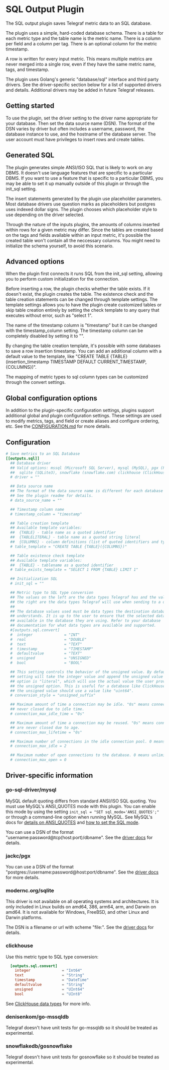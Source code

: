 # SQL Output Plugin

The SQL output plugin saves Telegraf metric data to an SQL database.

The plugin uses a simple, hard-coded database schema. There is a table for each
metric type and the table name is the metric name. There is a column per field
and a column per tag. There is an optional column for the metric timestamp.

A row is written for every input metric. This means multiple metrics are never
merged into a single row, even if they have the same metric name, tags, and
timestamp.

The plugin uses Golang's generic "database/sql" interface and third party
drivers. See the driver-specific section below for a list of supported drivers
and details. Additional drivers may be added in future Telegraf releases.

## Getting started

To use the plugin, set the driver setting to the driver name appropriate for
your database. Then set the data source name (DSN). The format of the DSN varies
by driver but often includes a username, password, the database instance to use,
and the hostname of the database server. The user account must have privileges
to insert rows and create tables.

## Generated SQL

The plugin generates simple ANSI/ISO SQL that is likely to work on any DBMS. It
doesn't use language features that are specific to a particular DBMS. If you
want to use a feature that is specific to a particular DBMS, you may be able to
set it up manually outside of this plugin or through the init_sql setting.

The insert statements generated by the plugin use placeholder parameters. Most
database drivers use question marks as placeholders but postgres uses indexed
dollar signs. The plugin chooses which placeholder style to use depending on the
driver selected.

Through the nature of the inputs plugins, the amounts of columns inserted within
rows for a given metric may differ. Since the tables are created based on the
tags and fields available within an input metric, it's possible the created
table won't contain all the neccessary columns. You might need to initialize
the schema yourself, to avoid this scenario.

## Advanced options

When the plugin first connects it runs SQL from the init_sql setting, allowing
you to perform custom initialization for the connection.

Before inserting a row, the plugin checks whether the table exists. If it
doesn't exist, the plugin creates the table. The existence check and the table
creation statements can be changed through template settings. The template
settings allows you to have the plugin create customized tables or skip table
creation entirely by setting the check template to any query that executes
without error, such as "select 1".

The name of the timestamp column is "timestamp" but it can be changed with the
timestamp\_column setting. The timestamp column can be completely disabled by
setting it to "".

By changing the table creation template, it's possible with some databases to
save a row insertion timestamp. You can add an additional column with a default
value to the template, like "CREATE TABLE {TABLE}(insertion_timestamp TIMESTAMP
DEFAULT CURRENT\_TIMESTAMP, {COLUMNS})".

The mapping of metric types to sql column types can be customized through the
convert settings.

## Global configuration options <!-- @/docs/includes/plugin_config.md -->

In addition to the plugin-specific configuration settings, plugins support
additional global and plugin configuration settings. These settings are used to
modify metrics, tags, and field or create aliases and configure ordering, etc.
See the [CONFIGURATION.md][CONFIGURATION.md] for more details.

[CONFIGURATION.md]: ../../../docs/CONFIGURATION.md#plugins

## Configuration

```toml @sample.conf
# Save metrics to an SQL Database
[[outputs.sql]]
  ## Database driver
  ## Valid options: mssql (Microsoft SQL Server), mysql (MySQL), pgx (Postgres),
  ##  sqlite (SQLite3), snowflake (snowflake.com) clickhouse (ClickHouse)
  # driver = ""

  ## Data source name
  ## The format of the data source name is different for each database driver.
  ## See the plugin readme for details.
  # data_source_name = ""

  ## Timestamp column name
  # timestamp_column = "timestamp"

  ## Table creation template
  ## Available template variables:
  ##  {TABLE} - table name as a quoted identifier
  ##  {TABLELITERAL} - table name as a quoted string literal
  ##  {COLUMNS} - column definitions (list of quoted identifiers and types)
  # table_template = "CREATE TABLE {TABLE}({COLUMNS})"

  ## Table existence check template
  ## Available template variables:
  ##  {TABLE} - tablename as a quoted identifier
  # table_exists_template = "SELECT 1 FROM {TABLE} LIMIT 1"

  ## Initialization SQL
  # init_sql = ""

  ## Metric type to SQL type conversion
  ## The values on the left are the data types Telegraf has and the values on
  ## the right are the data types Telegraf will use when sending to a database.
  ##
  ## The database values used must be data types the destination database
  ## understands. It is up to the user to ensure that the selected data type is
  ## available in the database they are using. Refer to your database
  ## documentation for what data types are available and supported.
  #[outputs.sql.convert]
  #  integer              = "INT"
  #  real                 = "DOUBLE"
  #  text                 = "TEXT"
  #  timestamp            = "TIMESTAMP"
  #  defaultvalue         = "TEXT"
  #  unsigned             = "UNSIGNED"
  #  bool                 = "BOOL"

  ## This setting controls the behavior of the unsigned value. By default the
  ## setting will take the integer value and append the unsigned value to it. The other
  ## option is "literal", which will use the actual value the user provides to
  ## the unsigned option. This is useful for a database like ClickHouse where
  ## the unsigned value should use a value like "uint64".
  # conversion_style = "unsigned_suffix"

  ## Maximum amount of time a connection may be idle. "0s" means connections are
  ## never closed due to idle time.
  # connection_max_idle_time = "0s"

  ## Maximum amount of time a connection may be reused. "0s" means connections
  ## are never closed due to age.
  # connection_max_lifetime = "0s"

  ## Maximum number of connections in the idle connection pool. 0 means unlimited.
  # connection_max_idle = 2

  ## Maximum number of open connections to the database. 0 means unlimited.
  # connection_max_open = 0
```

## Driver-specific information

### go-sql-driver/mysql

MySQL default quoting differs from standard ANSI/ISO SQL quoting. You must use
MySQL's ANSI\_QUOTES mode with this plugin. You can enable this mode by using
the setting `init_sql = "SET sql_mode='ANSI_QUOTES';"` or through a command-line
option when running MySQL. See MySQL's docs for [details on
ANSI\_QUOTES][mysql-quotes] and [how to set the SQL mode][mysql-mode].

You can use a DSN of the format "username:password@tcp(host:port)/dbname". See
the [driver docs][mysql-driver] for details.

[mysql-quotes]: https://dev.mysql.com/doc/refman/8.0/en/sql-mode.html#sqlmode_ansi_quotes

[mysql-mode]: https://dev.mysql.com/doc/refman/8.0/en/sql-mode.html#sql-mode-setting

[mysql-driver]: https://github.com/go-sql-driver/mysql

### jackc/pgx

You can use a DSN of the format
"postgres://username:password@host:port/dbname". See the [driver
docs](https://github.com/jackc/pgx) for more details.

### modernc.org/sqlite

This driver is not available on all operating systems and architectures. It is
only included in Linux builds on amd64, 386, arm64, arm, and Darwin on amd64. It
is not available for Windows, FreeBSD, and other Linux and Darwin platforms.

The DSN is a filename or url with scheme "file:". See the [driver
docs](https://modernc.org/sqlite) for details.

### clickhouse

Use this metric type to SQL type conversion:

```toml
  [outputs.sql.convert]
    integer              = "Int64"
    text                 = "String"
    timestamp            = "DateTime"
    defaultvalue         = "String"
    unsigned             = "UInt64"
    bool                 = "UInt8"
```

See [ClickHouse data
types](https://clickhouse.com/docs/en/sql-reference/data-types/) for more info.

### denisenkom/go-mssqldb

Telegraf doesn't have unit tests for go-mssqldb so it should be treated as
experimental.

### snowflakedb/gosnowflake

Telegraf doesn't have unit tests for gosnowflake so it should be treated as
experimental.
